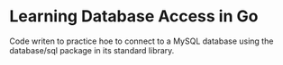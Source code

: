 # Learning Database Access in Go

Code writen to practice hoe to connect to a MySQL database using the 
database/sql package in its standard library.

